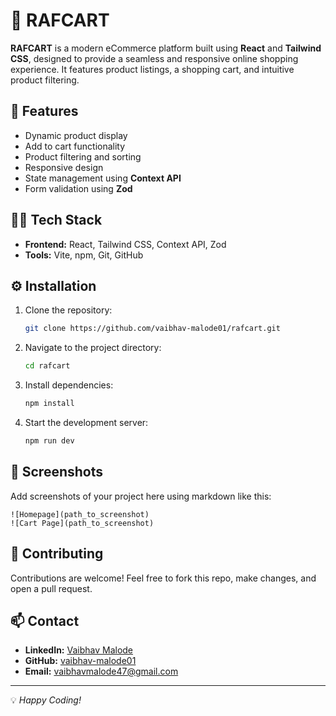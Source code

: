 # 🛒 RAFCART

**RAFCART** is a modern eCommerce platform built using **React** and **Tailwind CSS**, designed to provide a seamless and responsive online shopping experience. It features product listings, a shopping cart, and intuitive product filtering.

## 🚀 Features
- Dynamic product display
- Add to cart functionality
- Product filtering and sorting
- Responsive design
- State management using **Context API**
- Form validation using **Zod**

## 🧑‍💻 Tech Stack
- **Frontend:** React, Tailwind CSS, Context API, Zod
- **Tools:** Vite, npm, Git, GitHub

## ⚙️ Installation
1. Clone the repository:
    ```bash
    git clone https://github.com/vaibhav-malode01/rafcart.git
    ```
2. Navigate to the project directory:
    ```bash
    cd rafcart
    ```
3. Install dependencies:
    ```bash
    npm install
    ```
4. Start the development server:
    ```bash
    npm run dev
    ```

## 📸 Screenshots
Add screenshots of your project here using markdown like this:
```
![Homepage](path_to_screenshot)
![Cart Page](path_to_screenshot)
```

## 🤝 Contributing
Contributions are welcome! Feel free to fork this repo, make changes, and open a pull request.

## 📫 Contact
- **LinkedIn:** [Vaibhav Malode](https://linkedin.com/in/vaibhav-malode-076b34240)
- **GitHub:** [vaibhav-malode01](https://github.com/vaibhav-malode01)
- **Email:** vaibhavmalode47@gmail.com

---

💡 _Happy Coding!_
